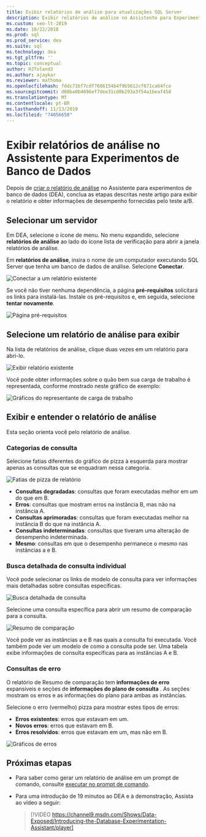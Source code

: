 ```yaml
---
title: Exibir relatórios de análise para atualizações SQL Server
description: Exibir relatórios de análise no Assistente para Experimentos de Banco de Dados
ms.custom: seo-lt-2019
ms.date: 10/22/2018
ms.prod: sql
ms.prod_service: dea
ms.suite: sql
ms.technology: dea
ms.tgt_pltfrm: ''
ms.topic: conceptual
author: HJToland3
ms.author: ajaykar
ms.reviewer: mathoma
ms.openlocfilehash: fddc71bf7cdf7686154b4f9b5612cf671ca64fce
ms.sourcegitcommit: d00ba0b4696ef7dee31cd0b293a3f54a1beaf458
ms.translationtype: MT
ms.contentlocale: pt-BR
ms.lasthandoff: 11/13/2019
ms.locfileid: "74056658"
---
```

# <a name="view-analysis-reports-in-database-experimentation-assistant"></a>Exibir relatórios de análise no Assistente para Experimentos de Banco de Dados

Depois de [criar o relatório de análise](database-experimentation-assistant-create-report.md) no Assistente para experimentos de banco de dados (DEA), conclua as etapas descritas neste artigo para exibir o relatório e obter informações de desempenho fornecidas pelo teste a/B.

## <a name="select-a-server"></a>Selecionar um servidor

Em DEA, selecione o ícone de menu. No menu expandido, selecione **relatórios de análise** ao lado do ícone lista de verificação para abrir a janela relatórios de análise.

Em **relatórios de análise**, insira o nome de um computador executando SQL Server que tenha um banco de dados de análise. Selecione **Conectar**. 

![Conectar a um relatório existente](./media/database-experimentation-assistant-view-report/dea-view-report-connect.png)

Se você não tiver nenhuma dependência, a página **pré-requisitos** solicitará os links para instalá-las. Instale os pré-requisitos e, em seguida, selecione **tentar novamente**.

![Página pré-requisitos](./media/database-experimentation-assistant-view-report/dea-view-report-prereq.png)

## <a name="select-an-analysis-report-to-view"></a>Selecione um relatório de análise para exibir

Na lista de relatórios de análise, clique duas vezes em um relatório para abri-lo.

![Exibir relatório existente](./media/database-experimentation-assistant-view-report/dea-view-report-view-existing.png)

Você pode obter informações sobre o quão bem sua carga de trabalho é representada, conforme mostrado neste gráfico de exemplo:

![Gráficos do representante de carga de trabalho](./media/database-experimentation-assistant-view-report/dea-view-report-workload-compare.png)

## <a name="view-and-understand-the-analysis-report"></a>Exibir e entender o relatório de análise

Esta seção orienta você pelo relatório de análise.

### <a name="query-categories"></a>Categorias de consulta

Selecione fatias diferentes do gráfico de pizza à esquerda para mostrar apenas as consultas que se enquadram nessa categoria.

![Fatias de pizza de relatório](./media/database-experimentation-assistant-view-report/dea-view-report-pie-slices.png)

- **Consultas degradadas**: consultas que foram executadas melhor em um do que em B.  
- **Erros**: consultas que mostram erros na instância B, mas não na instância A.  
- **Consultas aprimoradas**: consultas que foram executadas melhor na instância B do que na instância A.  
- **Consultas indeterminadas**: consultas que tiveram uma alteração de desempenho indeterminada.  
- **Mesmo**: consultas em que o desempenho permanece o mesmo nas instâncias a e B.

### <a name="individual-query-drill-down"></a>Busca detalhada de consulta individual

Você pode selecionar os links de modelo de consulta para ver informações mais detalhadas sobre consultas específicas.

![Busca detalhada de consulta](./media/database-experimentation-assistant-view-report/dea-view-report-drilldown.png)

Selecione uma consulta específica para abrir um resumo de comparação para a consulta.

![Resumo de comparação](./media/database-experimentation-assistant-view-report/dea-view-report-comparison-summary.png)

Você pode ver as instâncias a e B nas quais a consulta foi executada. Você também pode ver um modelo de como a consulta pode ser. Uma tabela exibe informações de consulta específicas para as instâncias A e B.

### <a name="error-queries"></a>Consultas de erro

O relatório de Resumo de comparação tem **informações de erro** expansíveis e seções de **informações do plano de consulta** . As seções mostram os erros e as informações do plano para ambas as instâncias.

Selecione o erro (vermelho) pizza para mostrar estes tipos de erros:
- **Erros existentes**: erros que estavam em um.
- **Novos erros**: erros que estavam em B.
- **Erros resolvidos**: erros que estavam em um, mas não em B.

![Gráficos de erros](./media/database-experimentation-assistant-view-report/dea-view-report-error-charts.png)

## <a name="next-steps"></a>Próximas etapas

- Para saber como gerar um relatório de análise em um prompt de comando, consulte [executar no prompt de comando](database-experimentation-assistant-run-command-prompt.md).

- Para uma introdução de 19 minutos ao DEA e à demonstração, Assista ao vídeo a seguir:

  > [!VIDEO https://channel9.msdn.com/Shows/Data-Exposed/Introducing-the-Database-Experimentation-Assistant/player]
